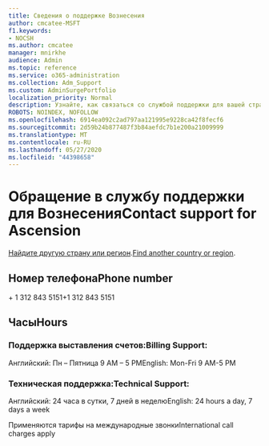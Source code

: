 ```yaml
---
title: Сведения о поддержке Вознесения
author: cmcatee-MSFT
f1.keywords:
- NOCSH
ms.author: cmcatee
manager: mnirkhe
audience: Admin
ms.topic: reference
ms.service: o365-administration
ms.collection: Adm_Support
ms.custom: AdminSurgePortfolio
localization_priority: Normal
description: Узнайте, как связаться со службой поддержки для вашей страны или региона.
ROBOTS: NOINDEX, NOFOLLOW
ms.openlocfilehash: 6914ea092c2ad797aa121995e9228ca42f8fecf6
ms.sourcegitcommit: 2d59b24b877487f3b84aefdc7b1e200a21009999
ms.translationtype: MT
ms.contentlocale: ru-RU
ms.lasthandoff: 05/27/2020
ms.locfileid: "44398658"
---
```

# <a name="contact-support-for-ascension"></a><span data-ttu-id="a437b-103">Обращение в службу поддержки для Вознесения</span><span class="sxs-lookup"><span data-stu-id="a437b-103">Contact support for Ascension</span></span>

<span data-ttu-id="a437b-104">[Найдите другую страну или регион](../contact-support-for-business-products.md).</span><span class="sxs-lookup"><span data-stu-id="a437b-104">[Find another country or region](../contact-support-for-business-products.md).</span></span>

## <a name="phone-number"></a><span data-ttu-id="a437b-105">Номер телефона</span><span class="sxs-lookup"><span data-stu-id="a437b-105">Phone number</span></span>
<span data-ttu-id="a437b-106">+ 1 312 843 5151</span><span class="sxs-lookup"><span data-stu-id="a437b-106">+1 312 843 5151</span></span>

## <a name="hours"></a><span data-ttu-id="a437b-107">Часы</span><span class="sxs-lookup"><span data-stu-id="a437b-107">Hours</span></span>
### <a name="billing-support"></a><span data-ttu-id="a437b-108">Поддержка выставления счетов:</span><span class="sxs-lookup"><span data-stu-id="a437b-108">Billing Support:</span></span>

<span data-ttu-id="a437b-109">Английский: Пн – Пятница 9 AM – 5 PM</span><span class="sxs-lookup"><span data-stu-id="a437b-109">English: Mon-Fri 9 AM-5 PM</span></span>

### <a name="technical-support"></a><span data-ttu-id="a437b-110">Техническая поддержка:</span><span class="sxs-lookup"><span data-stu-id="a437b-110">Technical Support:</span></span>

<span data-ttu-id="a437b-111">Английский: 24 часа в сутки, 7 дней в неделю</span><span class="sxs-lookup"><span data-stu-id="a437b-111">English: 24 hours a day, 7 days a week</span></span>

<span data-ttu-id="a437b-112">Применяются тарифы на международные звонки</span><span class="sxs-lookup"><span data-stu-id="a437b-112">International call charges apply</span></span>
